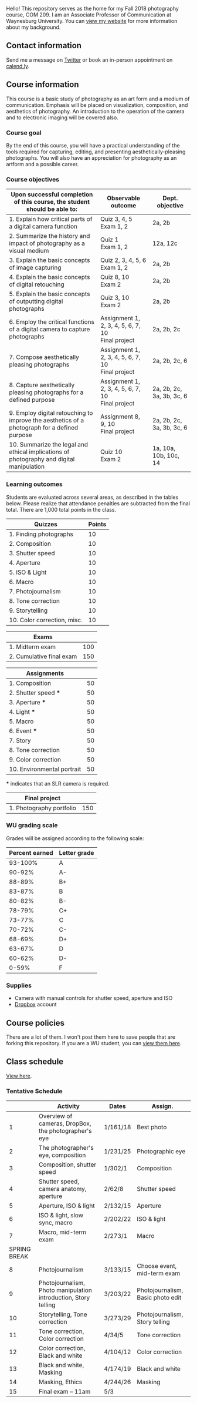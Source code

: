 Hello! This repository serves as the home for my Fall 2018 photography course, COM 209. I am an Associate Professor of Communication at Waynesburg University. You can [view my website](http://shr.mn) for more information about my background.

## Contact information

Send me a message on [Twitter](https://twitter.com/shermandy) or book an in-person appointment on [calend.ly](https://calendly.com/drsherman).

## Course information

This course is a basic study of photography as an art form and a medium of communication. Emphasis will be placed on visualization, composition, and aesthetics of photography. An introduction to the operation of the camera and to electronic imaging will be covered also.

### Course goal

By the end of this course, you will have a practical understanding of the tools required for capturing, editing, and presenting aesthetically-pleasing photographs. You will also have an appreciation for photography as an artform and a possible career.

### Course objectives

| Upon successful completion of this course, the student should be able to: | Observable outcome | Dept. objective |
| --- | --- | --- |
| 1. Explain how critical parts of a digital camera function | Quiz 3, 4, 5<br/>Exam 1, 2 | 2a, 2b |
| 2. Summarize the history and impact of photography as a visual medium | Quiz 1<br/>Exam 1, 2 | 12a, 12c |
| 3. Explain the basic concepts of image capturing | Quiz 2, 3, 4, 5, 6<br/>Exam 1, 2 | 2a, 2b |
| 4. Explain the basic concepts of digital retouching | Quiz 8, 10<br/>Exam 2 | 2a, 2b |
| 5. Explain the basic concepts of outputting digital photographs | Quiz 3, 10<br/>Exam 2 | 2a, 2b |
| 6. Employ the critical functions of a digital camera to capture photographs | Assignment 1, 2, 3, 4, 5, 6, 7, 10<br/>Final project | 2a, 2b, 2c |
| 7. Compose aesthetically pleasing photographs | Assignment 1, 2, 3, 4, 5, 6, 7, 10<br/>Final project | 2a, 2b, 2c, 6 |
| 8. Capture aesthetically pleasing photographs for a defined purpose | Assignment 1, 2, 3, 4, 5, 6, 7, 10<br/>Final project | 2a, 2b, 2c, 3a, 3b, 3c, 6 |
| 9. Employ digital retouching to improve the aesthetics of a photograph for a defined purpose | Assignment 8, 9, 10<br/>Final project | 2a, 2b, 2c, 3a, 3b, 3c, 6 |
| 10. Summarize the legal and ethical implications of photography and digital manipulation | Quiz 10<br/>Exam 2 | 1a, 10a, 10b, 10c, 14 |

### Learning outcomes

Students are evaluated across several areas, as described in the tables below. Please realize that attendance penalties are subtracted from the final total. There are 1,000 total points in the class.

| Quizzes                     | Points |
| ---                         | ---    |
| 1. Finding photographs      | 10     |
| 2. Composition              | 10     |
| 3. Shutter speed            | 10     |
| 4. Aperture                 | 10     |
| 5. ISO &amp; Light          | 10     |
| 6. Macro                    | 10     |
| 7. Photojournalism          | 10     |
| 8. Tone correction          | 10     |
| 9. Storytelling             | 10     |
| 10. Color correction, misc. | 10     |

| Exams                      |     |
| ---                        | --- |
| 1. Midterm exam            | 100 |
| 2. Cumulative final exam   | 150 |

| Assignments                |     |
| ---                        | --- |
| 1. Composition             | 50  |
| 2. Shutter speed **\***    | 50  |
| 3. Aperture **\***         | 50  |
| 4. Light **\***            | 50  |
| 5. Macro                   | 50  |
| 6. Event **\***            | 50  |
| 7. Story                   | 50  |
| 8. Tone correction         | 50  |
| 9. Color correction        | 50  |
| 10. Environmental portrait | 50  |

**\*** indicates that an SLR camera is required.

| Final project            |     |
| ---                      | --- |
| 1. Photography portfolio | 150 |

### WU grading scale

Grades will be assigned according to the following scale:

| Percent earned | Letter grade |
| -------------- | ------------ |
| 93-100%        | A            | 
| 90-92%         | A-           |
| 88-89%         | B+           |
| 83-87%         | B            |
| 80-82%         | B-           |
| 78-79%         | C+           |
| 73-77%         | C            |
| 70-72%         | C-           |
| 68-69%         | D+           |
| 63-67%         | D            |
| 60-62%         | D-           |
| 0-59%          | F            |

### Supplies

* Camera with manual controls for shutter speed, aperture and ISO
* [Dropbox](https://dropbox.com) account

## Course policies

There are a lot of them. I won't post them here to save people that are forking this repository. If you are a WU student, you can [view them here](COURSE-POLICIES.md).

## Class schedule

[View here](CLASS-SCHEDULE.md).

### Tentative Schedule

|   | Activity | Dates | Assign. |
| --- | --- | --- | --- |
| 1 | Overview of cameras, DropBox, the photographer&#39;s eye | 1/161/18 | Best photo |
| 2 | The photographer&#39;s eye, composition | 1/231/25 | Photographic eye |
| 3 | Composition, shutter speed | 1/302/1 | Composition |
| 4 | Shutter speed, camera anatomy, aperture | 2/62/8 | Shutter speed |
| 5 | Aperture, ISO &amp; light | 2/132/15 | Aperture |
| 6 | ISO &amp; light, slow sync, macro | 2/202/22 | ISO &amp; light |
| 7 | Macro, mid-term exam | 2/273/1 | Macro |
| SPRING BREAK |
| 8 | Photojournalism | 3/133/15 | Choose event, mid-term exam |
| 9 | Photojournalism, Photo manipulation introduction, Story telling | 3/203/22 | Photojournalism, Basic photo edit |
| 10 | Storytelling, Tone correction | 3/273/29 | Photojournalism, Story telling |
| 11 | Tone correction, Color correction | 4/34/5 | Tone correction |
| 12 | Color correction, Black and white | 4/104/12 | Color correction |
| 13 | Black and white, Masking | 4/174/19 | Black and white |
| 14 | Masking, Ethics | 4/244/26 | Masking |
| 15 | Final exam – 11am | 5/3 |   |

